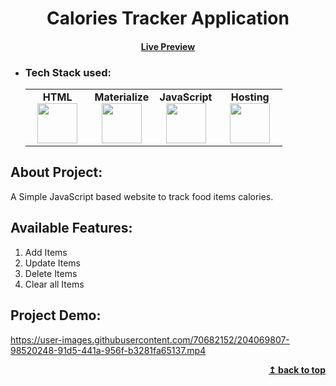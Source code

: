 <h1 align="center">Calories Tracker Application</h1> 
<h4 align="center"><a href="https://naveenkumar-j.github.io/calorie-tracker-website" target="_blank">Live Preview</a></h4> 

- ### Tech Stack used:
	<center>
		<table>
			<tbody>
				<tr>
					<td width="25%" align="center">
						<span><strong>HTML</strong></span><br/>
						<img height="64px" width="64px" src="https://github.com/uiwjs/file-icons/blob/master/icon/html.svg">
					</td>
					<td width="25%" align="center">
						<span><strong>Materialize</strong></span><br/>
						<img height="64px" width="64px" src="https://github.com/prplx/svg-logos/blob/master/svg/materialize.svg">
					</td>
          <td width="25%" align="center">
						<span><strong>JavaScript</strong></span><br/>
						<img height="64px" width="64px" src="https://github.com/uiwjs/file-icons/blob/master/icon/javascript.svg">
					</td>
          <td width="25%" align="center">
						<span><strong>Hosting</strong></span><br/>
						<img height="64px" width="64px" src="https://github.com/rdimascio/icons/blob/master/icons/light/github.svg">
					</td>
				</tr>
			</tbody>
		</table>
	</center>

## About Project:
A Simple JavaScript based website to track food items calories.

## Available Features:
1. Add Items
2. Update Items
3. Delete Items
4. Clear all Items

## Project Demo:
https://user-images.githubusercontent.com/70682152/204069807-98520248-91d5-441a-956f-b3281fa65137.mp4

<div align="right">
    <b><a href="#">↥ back to top</a></b>
</div>

